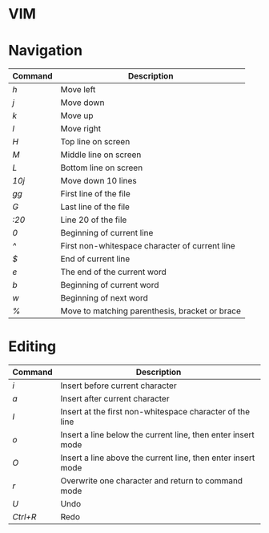 # VIM

<h1>Navigation</h1>

| Command | Description |
| --- | --- |
| <i>h</i> | Move left |
| <i>j</i> | Move down |
| <i>k</i> | Move up |
| <i>l</i> | Move right |
| <i>H</i> | Top line on screen |
| <i>M</i> | Middle line on screen |
| <i>L</i> | Bottom line on screen |
| <i>10j</i> | Move down 10 lines |
| <i>gg</i> | First line of the file | 
| <i>G</i> | Last line of the file |
| <i>:20</i> | Line 20 of the file |
| <i>0</i> | Beginning of current line |
| <i>^</i> | First non-whitespace character of current line |
| <i>$</i> | End of current line |
| <i>e</i> | The end of the current word |
| <i>b</i> | Beginning of current word |
| <i>w</i> | Beginning of next word |
| <i>%</i> | Move to matching parenthesis, bracket or brace |

<h1>Editing</h1>

| Command | Description |
| --- | --- |
| <i>i</i> | Insert before current character |
| <i>a</i> | Insert after current character |
| <i>I</i> | Insert at the first non-whitespace character of the line |
| <i>o</i> | Insert a line below the current line, then enter insert mode |
| <i>O</i> | Insert a line above the current line, then enter insert mode |
| <i>r</i> | Overwrite one character and return to command mode |
| <i>U</i> | Undo |
| <i>Ctrl+R</i> | Redo |
